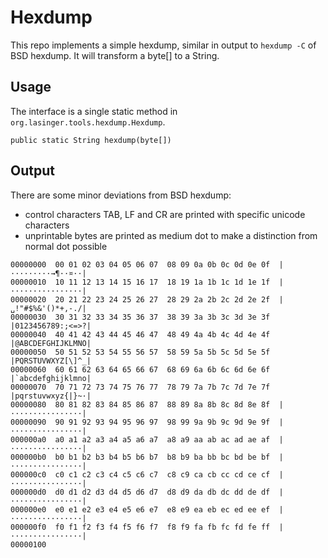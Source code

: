 # Hexdump
This repo implements a simple hexdump, similar in output to `hexdump -C` of BSD hexdump. It will transform a byte[] to a String.

## Usage
The interface is a single static method in `org.lasinger.tools.hexdump.Hexdump`.

```
public static String hexdump(byte[])
```

## Output
There are some minor deviations from BSD hexdump: 
- control characters TAB, LF and CR are printed with specific unicode characters
- unprintable bytes are printed as medium dot to make a distinction from normal dot possible

```
00000000  00 01 02 03 04 05 06 07  08 09 0a 0b 0c 0d 0e 0f  |·········→¶··¤··|
00000010  10 11 12 13 14 15 16 17  18 19 1a 1b 1c 1d 1e 1f  |················|
00000020  20 21 22 23 24 25 26 27  28 29 2a 2b 2c 2d 2e 2f  |␣!"#$%&'()*+,-./|
00000030  30 31 32 33 34 35 36 37  38 39 3a 3b 3c 3d 3e 3f  |0123456789:;<=>?|
00000040  40 41 42 43 44 45 46 47  48 49 4a 4b 4c 4d 4e 4f  |@ABCDEFGHIJKLMNO|
00000050  50 51 52 53 54 55 56 57  58 59 5a 5b 5c 5d 5e 5f  |PQRSTUVWXYZ[\]^_|
00000060  60 61 62 63 64 65 66 67  68 69 6a 6b 6c 6d 6e 6f  |`abcdefghijklmno|
00000070  70 71 72 73 74 75 76 77  78 79 7a 7b 7c 7d 7e 7f  |pqrstuvwxyz{|}~·|
00000080  80 81 82 83 84 85 86 87  88 89 8a 8b 8c 8d 8e 8f  |················|
00000090  90 91 92 93 94 95 96 97  98 99 9a 9b 9c 9d 9e 9f  |················|
000000a0  a0 a1 a2 a3 a4 a5 a6 a7  a8 a9 aa ab ac ad ae af  |················|
000000b0  b0 b1 b2 b3 b4 b5 b6 b7  b8 b9 ba bb bc bd be bf  |················|
000000c0  c0 c1 c2 c3 c4 c5 c6 c7  c8 c9 ca cb cc cd ce cf  |················|
000000d0  d0 d1 d2 d3 d4 d5 d6 d7  d8 d9 da db dc dd de df  |················|
000000e0  e0 e1 e2 e3 e4 e5 e6 e7  e8 e9 ea eb ec ed ee ef  |················|
000000f0  f0 f1 f2 f3 f4 f5 f6 f7  f8 f9 fa fb fc fd fe ff  |················|
00000100
